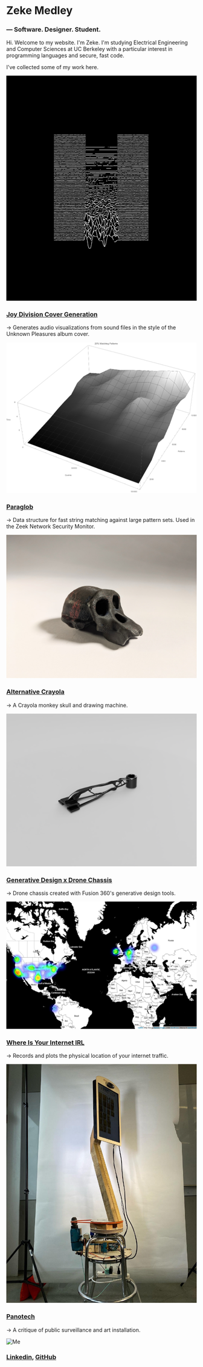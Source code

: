 # Zeke Medley
### — Software. Designer. Student.

Hi. Welcome to my website. I'm Zeke. I'm studying Electrical
Engineering and Computer Sciences at UC Berkeley with a particular
interest in programming languages and secure, fast code.

I've collected some of my work here.

[![Unknown Pleasures](media/unknownpleasures.gif)](https://github.com/ZekeMedley/joy-divisions-cover-generation)
### [Joy Division Cover Generation](https://github.com/ZekeMedley/joy-divisions-cover-generation)
→ Generates audio visualizations from sound files in the style of the
Unknown Pleasures album cover.

[![Paraglob](media/paraglob.png)](https://github.com/zeek/paraglob)
### [Paraglob](https://github.com/zeek/paraglob)
→ Data structure for fast string matching against large pattern
sets. Used in the Zeek Network Security Monitor.

[![Alternative Crayola](media/skull.jpg)](alternative-crayola.html)
### [Alternative Crayola](alternative-crayola.html)
→ A Crayola monkey skull and drawing machine.

[![Arm](media/arm.png)](drone-chassis.html)
### [Generative Design x Drone Chassis](drone-chassis.html)
→ Drone chassis created with Fusion 360's generative design tools.

[![Where Is Your Internet?](media/whereisyourinternet.jpg)](https://github.com/ZekeMedley/Where-Is-Your-Internet-IRL)
### [Where Is Your Internet IRL](https://github.com/ZekeMedley/Where-Is-Your-Internet-IRL)
→ Records and plots the physical location of your internet traffic.

[![Panotech](media/panotech.jpg)](panotech.html)
### [Panotech](panotech.html)
→ A critique of public surveillance and art installation.

![Me](media/headshot.JPG)
### [Linkedin](https://www.linkedin.com/in/zeke-medley-b1261a173/), [GitHub](https://github.com/ZekeMedley/)


